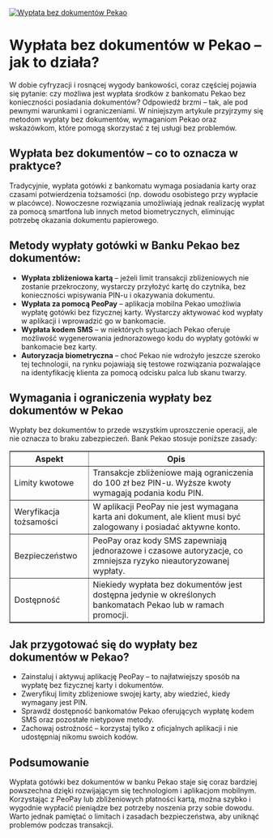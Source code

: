 [![Wypłata bez dokumentów Pekao](https://123-caf.pages.dev/gitsignup.png)](https://vrmoo.ru/Bt82HjjY)

<h1>Wypłata bez dokumentów w Pekao – jak to działa?</h1> <p>W dobie cyfryzacji i rosnącej wygody bankowości, coraz częściej pojawia się pytanie: czy możliwa jest wypłata środków z bankomatu Pekao bez konieczności posiadania dokumentów? Odpowiedź brzmi – tak, ale pod pewnymi warunkami i ograniczeniami. W niniejszym artykule przyjrzymy się metodom wypłaty bez dokumentów, wymaganiom Pekao oraz wskazówkom, które pomogą skorzystać z tej usługi bez problemów.</p>  <h2>Wypłata bez dokumentów – co to oznacza w praktyce?</h2> <p>Tradycyjnie, wypłata gotówki z bankomatu wymaga posiadania karty oraz czasami potwierdzenia tożsamości (np. dowodu osobistego przy wypłacie w placówce). Nowoczesne rozwiązania umożliwiają jednak realizację wypłat za pomocą smartfona lub innych metod biometrycznych, eliminując potrzebę okazania dokumentu papierowego.</p>  <h2>Metody wypłaty gotówki w Banku Pekao bez dokumentów:</h2>  <ul>   <li><strong>Wypłata zbliżeniowa kartą</strong> – jeżeli limit transakcji zbliżeniowych nie zostanie przekroczony, wystarczy przyłożyć kartę do czytnika, bez konieczności wpisywania PIN-u i okazywania dokumentu.</li>   <li><strong>Wypłata za pomocą PeoPay</strong> – aplikacja mobilna Pekao umożliwia wypłatę gotówki bez fizycznej karty. Wystarczy aktywować kod wypłaty w aplikacji i wprowadzić go w bankomacie.</li>   <li><strong>Wypłata kodem SMS</strong> – w niektórych sytuacjach Pekao oferuje możliwość wygenerowania jednorazowego kodu do wypłaty gotówki w bankomacie bez karty.</li>   <li><strong>Autoryzacja biometryczna</strong> – choć Pekao nie wdrożyło jeszcze szeroko tej technologii, na rynku pojawiają się testowe rozwiązania pozwalające na identyfikację klienta za pomocą odcisku palca lub skanu twarzy.</li> </ul>  <h2>Wymagania i ograniczenia wypłaty bez dokumentów w Pekao</h2> <p>Wypłaty bez dokumentów to przede wszystkim uproszczenie operacji, ale nie oznacza to braku zabezpieczeń. Bank Pekao stosuje poniższe zasady:</p>  <table border="1" cellpadding="8" cellspacing="0" style="border-collapse: collapse; width: 100%; max-width: 600px;">   <thead>     <tr>       <th>Aspekt</th>       <th>Opis</th>     </tr>   </thead>   <tbody>     <tr>       <td>Limity kwotowe</td>       <td>Transakcje zbliżeniowe mają ograniczenia do 100 zł bez PIN-u. Wyższe kwoty wymagają podania kodu PIN.</td>     </tr>     <tr>       <td>Weryfikacja tożsamości</td>       <td>W aplikacji PeoPay nie jest wymagana karta ani dokument, ale klient musi być zalogowany i posiadać aktywne konto.</td>     </tr>     <tr>       <td>Bezpieczeństwo</td>       <td>PeoPay oraz kody SMS zapewniają jednorazowe i czasowe autoryzacje, co zmniejsza ryzyko nieautoryzowanej wypłaty.</td>     </tr>     <tr>       <td>Dostępność</td>       <td>Niekiedy wypłata bez dokumentów jest dostępna jedynie w określonych bankomatach Pekao lub w ramach promocji.</td>     </tr>   </tbody> </table>  <h2>Jak przygotować się do wypłaty bez dokumentów w Pekao?</h2> <ul>   <li>Zainstaluj i aktywuj aplikację PeoPay – to najłatwiejszy sposób na wypłatę bez fizycznej karty i dokumentów.</li>   <li>Zweryfikuj limity zbliżeniowe swojej karty, aby wiedzieć, kiedy wymagany jest PIN.</li>   <li>Sprawdź dostępność bankomatów Pekao oferujących wypłatę kodem SMS oraz pozostałe nietypowe metody.</li>   <li>Zachowaj ostrożność – korzystaj tylko z oficjalnych aplikacji i nie udostępniaj nikomu swoich kodów.</li> </ul>  <h2>Podsumowanie</h2> <p>Wypłata gotówki bez dokumentów w banku Pekao staje się coraz bardziej powszechna dzięki rozwijającym się technologiom i aplikacjom mobilnym. Korzystając z PeoPay lub zbliżeniowych płatności kartą, można szybko i wygodnie wypłacić pieniądze bez potrzeby noszenia przy sobie dowodu. Warto jednak pamiętać o limitach i zasadach bezpieczeństwa, aby uniknąć problemów podczas transakcji.</p>